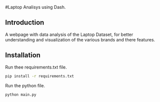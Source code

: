 

#Laptop Analisys using Dash.



## Introduction


A webpage with data analysis of the Laptop Dataset, for better understanding and visualization of the various brands and there features.

## Installation

Run thee requirements.txt file.
```bash
pip install -r requirements.txt
```

Run the python file.
```bash
python main.py
```

